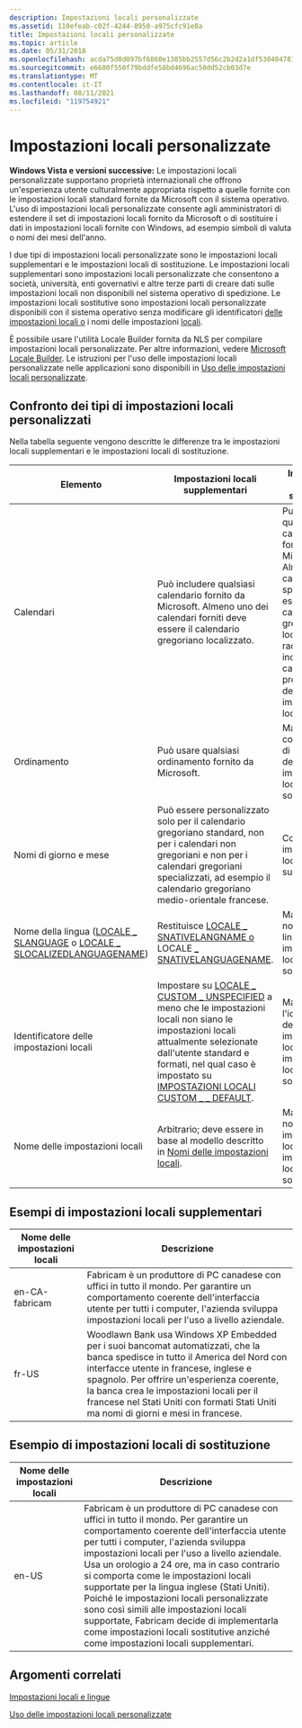 ```yaml
---
description: Impostazioni locali personalizzate
ms.assetid: 110efeab-c02f-4244-8950-a975cfc91e8a
title: Impostazioni locali personalizzate
ms.topic: article
ms.date: 05/31/2018
ms.openlocfilehash: acda75d0d097bf6860e1385bb2557d56c2b2d2a1df530404781817590e381b3c
ms.sourcegitcommit: e6600f550f79bddfe58bd4696ac50dd52cb03d7e
ms.translationtype: MT
ms.contentlocale: it-IT
ms.lasthandoff: 08/11/2021
ms.locfileid: "119754921"
---
```

# <a name="custom-locales"></a>Impostazioni locali personalizzate

**Windows Vista e versioni successive:** Le impostazioni locali personalizzate supportano proprietà internazionali che offrono un'esperienza utente culturalmente appropriata rispetto a quelle fornite con le impostazioni locali standard fornite da Microsoft con il sistema operativo. L'uso di impostazioni locali personalizzate consente agli amministratori di estendere il set di impostazioni locali fornito da Microsoft o di sostituire i dati in impostazioni locali fornite con Windows, ad esempio simboli di valuta o nomi dei mesi dell'anno.

I due tipi di impostazioni locali personalizzate sono le impostazioni locali supplementari e le impostazioni locali di sostituzione. Le impostazioni locali supplementari sono impostazioni locali personalizzate che consentono a società, università, enti governativi e altre terze parti di creare dati sulle impostazioni locali non disponibili nel sistema operativo di spedizione. Le impostazioni locali sostitutive sono impostazioni locali personalizzate disponibili con il sistema operativo senza modificare gli identificatori [delle impostazioni locali o](locale-identifiers.md) i nomi delle impostazioni [locali](locale-names.md).

È possibile usare l'utilità Locale Builder fornita da NLS per compilare impostazioni locali personalizzate. Per altre informazioni, vedere [Microsoft Locale Builder](https://www.microsoft.com/download/details.aspx?id=41158). Le istruzioni per l'uso delle impostazioni locali personalizzate nelle applicazioni sono disponibili in [Uso delle impostazioni locali personalizzate](working-with-custom-locales.md).

## <a name="comparison-of-custom-locale-types"></a>Confronto dei tipi di impostazioni locali personalizzati

Nella tabella seguente vengono descritte le differenze tra le impostazioni locali supplementari e le impostazioni locali di sostituzione.



| Elemento                                                                                                                           | Impostazioni locali supplementari                                                                                                                                                                                                                   | Impostazioni locali di sostituzione                                                                                                                                                                                                    |
|--------------------------------------------------------------------------------------------------------------------------------|---------------------------------------------------------------------------------------------------------------------------------------------------------------------------------------------------------------------------------------|-----------------------------------------------------------------------------------------------------------------------------------------------------------------------------------------------------------------------|
| Calendari                                                                                                                      | Può includere qualsiasi calendario fornito da Microsoft. Almeno uno dei calendari forniti deve essere il calendario gregoriano localizzato.                                                                                              | Può includere qualsiasi calendario fornito da Microsoft. Almeno uno dei calendari specificati deve essere il calendario gregoriano localizzato e la raccolta deve includere il calendario predefinito delle impostazioni locali sostituite. |
| Ordinamento                                                                                                                        | Può usare qualsiasi ordinamento fornito da Microsoft.                                                                                                                                                                                          | Mantiene il comportamento di ordinamento delle impostazioni locali da sostituire.                                                                                                                                                            |
| Nomi di giorno e mese                                                                                                            | Può essere personalizzato solo per il calendario gregoriano standard, non per i calendari non gregoriani e non per i calendari gregoriani specializzati, ad esempio il calendario gregoriano medio-orientale francese.                                           | Come per le impostazioni locali supplementari.                                                                                                                                                                                      |
| Nome della lingua ([LOCALE \_ SLANGUAGE](locale-slanguage.md) o [LOCALE \_ SLOCALIZEDLANGUAGENAME](locale-slocalized-constants.md)) | Restituisce [LOCALE \_ SNATIVELANGNAME o](locale-snative-constants.md) LOCALE [ \_ SNATIVELANGUAGENAME](locale-snative-constants.md).                                                                                                       | Mantiene il nome della lingua delle impostazioni locali da sostituire.                                                                                                                                                                 |
| Identificatore delle impostazioni locali                                                                                                              | Impostare su [LOCALE \_ CUSTOM \_ UNSPECIFIED](locale-custom-constants.md) a meno che le impostazioni locali non siano le impostazioni locali attualmente selezionate dall'utente standard e formati, nel qual caso è impostato su [IMPOSTAZIONI LOCALI CUSTOM \_ \_ DEFAULT](locale-custom-constants.md). | Mantiene l'identificatore delle impostazioni locali delle impostazioni locali da sostituire.                                                                                                                                                             |
| Nome delle impostazioni locali                                                                                                                    | Arbitrario; deve essere in base al modello descritto in [Nomi delle impostazioni locali](locale-names.md).                                                                                                                                                      | Mantiene il nome delle impostazioni locali delle impostazioni locali da sostituire.                                                                                                                                                                   |



 

## <a name="supplemental-locale-examples"></a>Esempi di impostazioni locali supplementari



| Nome delle impostazioni locali    | Descrizione                                                                                                                                                                                                                                                                                                                                     |
|----------------|-------------------------------------------------------------------------------------------------------------------------------------------------------------------------------------------------------------------------------------------------------------------------------------------------------------------------------------------------|
| en-CA-fabricam | Fabricam è un produttore di PC canadese con uffici in tutto il mondo. Per garantire un comportamento coerente dell'interfaccia utente per tutti i computer, l'azienda sviluppa impostazioni locali per l'uso a livello aziendale.                                                                                                                                                          |
| fr-US          | Woodlawn Bank usa Windows XP Embedded per i suoi bancomat automatizzati, che la banca spedisce in tutto il America del Nord con interfacce utente in francese, inglese e spagnolo. Per offrire un'esperienza coerente, la banca crea le impostazioni locali per il francese nel Stati Uniti con formati Stati Uniti ma nomi di giorni e mesi in francese. |



 

## <a name="replacement-locale-example"></a>Esempio di impostazioni locali di sostituzione



| Nome delle impostazioni locali | Descrizione                                                                                                                                                                                                                                                                                                                                                                                                                                          |
|-------------|------------------------------------------------------------------------------------------------------------------------------------------------------------------------------------------------------------------------------------------------------------------------------------------------------------------------------------------------------------------------------------------------------------------------------------------------------|
| en-US       | Fabricam è un produttore di PC canadese con uffici in tutto il mondo. Per garantire un comportamento coerente dell'interfaccia utente per tutti i computer, l'azienda sviluppa impostazioni locali per l'uso a livello aziendale. Usa un orologio a 24 ore, ma in caso contrario si comporta come le impostazioni locali supportate per la lingua inglese (Stati Uniti). Poiché le impostazioni locali personalizzate sono così simili alle impostazioni locali supportate, Fabricam decide di implementarla come impostazioni locali sostitutive anziché come impostazioni locali supplementari. |



 

## <a name="related-topics"></a>Argomenti correlati

<dl> <dt>

[Impostazioni locali e lingue](locales-and-languages.md)
</dt> <dt>

[Uso delle impostazioni locali personalizzate](working-with-custom-locales.md)
</dt> </dl>

 

 



